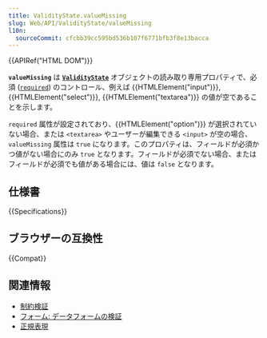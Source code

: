 ```yaml
---
title: ValidityState.valueMissing
slug: Web/API/ValidityState/valueMissing
l10n:
  sourceCommit: cfcbb39cc595bd536b107f6771bfb3f8e13bacca
---
```


{{APIRef("HTML DOM")}}

**`valueMissing`** は **[`ValidityState`](/ja/docs/Web/API/ValidityState)** オブジェクトの読み取り専用プロパティで、必須 ([`required`](/ja/docs/Web/HTML/Attributes/required)) のコントロール、例えば {{HTMLElement("input")}}, {{HTMLElement("select")}}, {{HTMLElement("textarea")}} の値が空であることを示します。

`required` 属性が設定されており、{{HTMLElement("option")}} が選択されていない場合、または `<textarea>` やユーザーが編集できる `<input>` が空の場合、 `valueMissing` 属性は `true` になります。このプロパティは、フィールドが必須かつ値がない場合にのみ `true` となります。フィールドが必須でない場合、またはフィールドが必須でも値がある場合には、値は `false` となります。

## 仕様書

{{Specifications}}

## ブラウザーの互換性

{{Compat}}

## 関連情報

- [制約検証](/ja/docs/Web/HTML/Constraint_validation)
- [フォーム: データフォームの検証](/ja/docs/Learn/Forms/Form_validation)
- [正規表現](/ja/docs/Web/JavaScript/Guide/Regular_Expressions)
